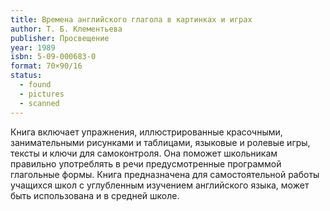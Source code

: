 ```yaml
---
title: Времена английского глагола в картинках и играх
author: Т. Б. Клементьева
publisher: Просвещение
year: 1989
isbn: 5-09-000683-0
format: 70×90/16
status:
  - found
  - pictures
  - scanned
---
```


Книга включает упражнения, иллюстрированные красочными, занимательными рисунками и таблицами, языковые и ролевые игры, тексты и ключи для самоконтроля. Она поможет школьникам правильно употреблять в речи предусмотренные программой глагольные формы. Книга предназначена для самостоятельной работы учащихся школ с углубленным изучением английского языка, может быть использована и в средней школе.
